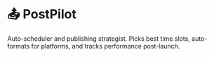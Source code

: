 # 📤 PostPilot
Auto-scheduler and publishing strategist. Picks best time slots, auto-formats for platforms, and tracks performance post-launch.